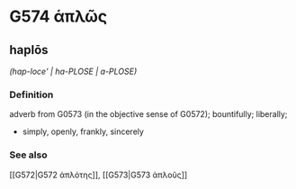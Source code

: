 # G574 ἁπλῶς

## haplōs

_(hap-loce' | ha-PLOSE | a-PLOSE)_

### Definition

adverb from G0573 (in the objective sense of G0572); bountifully; liberally; 

- simply, openly, frankly, sincerely

### See also

[[G572|G572 ἁπλότης]], [[G573|G573 ἁπλοῦς]]
